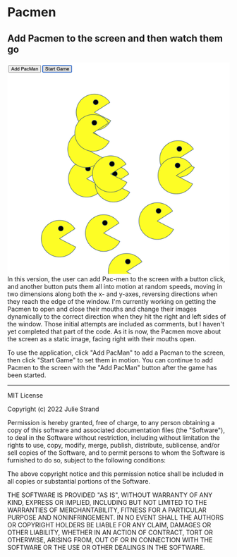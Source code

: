 # Pacmen
## Add Pacmen to the screen and then watch them go <br>
<img src="pacmen.png"><br>
In this version, the user can add Pac-men to the screen with a button click, and another button puts them all into motion at random speeds, moving in two dimensions along both the x- and y-axes, reversing directions when they reach the edge of the window. I'm currently working on getting the Pacmen to open and close their mouths and change their images dynamically to the correct direction when they hit the right and left sides of the window. Those initial attempts are included as comments, but I haven't yet completed that part of the code. As it is now, the Pacmen move about the screen as a static image, facing right with their mouths open.

To use the application, click "Add PacMan" to add a Pacman to the screen, then click "Start Game" to set them in motion. You can continue to add Pacmen to the screen with the "Add PacMan" button after the game has been started.

---
MIT License

Copyright (c) 2022 Julie Strand

Permission is hereby granted, free of charge, to any person obtaining a copy
of this software and associated documentation files (the "Software"), to deal
in the Software without restriction, including without limitation the rights
to use, copy, modify, merge, publish, distribute, sublicense, and/or sell
copies of the Software, and to permit persons to whom the Software is
furnished to do so, subject to the following conditions:

The above copyright notice and this permission notice shall be included in all
copies or substantial portions of the Software.

THE SOFTWARE IS PROVIDED "AS IS", WITHOUT WARRANTY OF ANY KIND, EXPRESS OR
IMPLIED, INCLUDING BUT NOT LIMITED TO THE WARRANTIES OF MERCHANTABILITY,
FITNESS FOR A PARTICULAR PURPOSE AND NONINFRINGEMENT. IN NO EVENT SHALL THE
AUTHORS OR COPYRIGHT HOLDERS BE LIABLE FOR ANY CLAIM, DAMAGES OR OTHER
LIABILITY, WHETHER IN AN ACTION OF CONTRACT, TORT OR OTHERWISE, ARISING FROM,
OUT OF OR IN CONNECTION WITH THE SOFTWARE OR THE USE OR OTHER DEALINGS IN THE
SOFTWARE.
